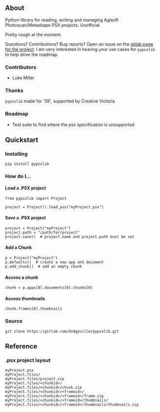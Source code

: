 
## About
Python library for reading, writing and managing Agisoft Photoscan/Metashape PSX projects. Unofficial.

Pretty rough at the moment. 

Questions? Contributions? Bug reports? Open an issue on the [gitlab page for the project](https://gitlab.com/dodgyville/pypsxlib).
I am very interested in hearing your use cases for `pypsxlib` to help drive the roadmap.


### Contributors
* Luke Miller

### Thanks

`pypsxlib` made for '39', supported by Creative Victoria 

### Roadmap
* Test suite to find where the psx specification is unsupported

## Quickstart

### Installing
```
pip install pypsxlib
```

### How do I...

#### Load a .PSX project
```python3
from pypsxlib import Project 

project = Project().load_psx("myProject.psx")
```

#### Save a .PSX project
```python3
project = Project("myProject")
project.path = "/path/for/project"
project.save()  # project.name and project.path must be set
```


#### Add a Chunk
```python3
p = Project("myProject")
p.defaults()  # create a new app and document
p.add_chunk()  # add an empty chunk
```


#### Access a chunk
```python3
chunk = p.apps[0].documents[0].chunks[0]
```

#### Access thumbnails
```python3
chunk.frames[0].thumbnails
```

### Source
```
git clone https://gitlab.com/dodgyville/pypsxlib.git
```

## Reference

### .psx project layout

```
myProject.psx
myProject.files/
myProject.files/project.zip
myProject.files/<chunkid>/
myProject.files/<chunkid>/chunk.zip
myProject.files/<chunkid>/<frameid>/
myProject.files/<chunkid>/<frameid>/frame.zip
myProject.files/<chunkid>/<frameid>/thumbnails/
myProject.files/<chunkid>/<frameid>/thumbnails/thumbnails.zip
```
